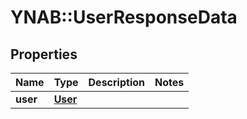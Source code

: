 # YNAB::UserResponseData

## Properties
Name | Type | Description | Notes
------------ | ------------- | ------------- | -------------
**user** | [**User**](User.md) |  | 


